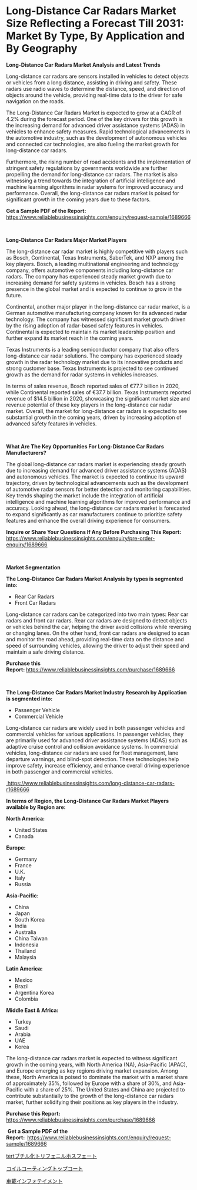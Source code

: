 <p><h1>Long-Distance Car Radars Market Size Reflecting a Forecast Till 2031: Market By Type, By Application and By Geography</h1></p><p><strong>Long-Distance Car Radars Market Analysis and Latest Trends</strong></p>
<p><p>Long-distance car radars are sensors installed in vehicles to detect objects or vehicles from a long distance, assisting in driving and safety. These radars use radio waves to determine the distance, speed, and direction of objects around the vehicle, providing real-time data to the driver for safe navigation on the roads.</p><p>The Long-Distance Car Radars Market is expected to grow at a CAGR of 4.2% during the forecast period. One of the key drivers for this growth is the increasing demand for advanced driver assistance systems (ADAS) in vehicles to enhance safety measures. Rapid technological advancements in the automotive industry, such as the development of autonomous vehicles and connected car technologies, are also fueling the market growth for long-distance car radars.</p><p>Furthermore, the rising number of road accidents and the implementation of stringent safety regulations by governments worldwide are further propelling the demand for long-distance car radars. The market is also witnessing a trend towards the integration of artificial intelligence and machine learning algorithms in radar systems for improved accuracy and performance. Overall, the long-distance car radars market is poised for significant growth in the coming years due to these factors.</p></p>
<p><strong>Get a Sample PDF of the Report:&nbsp;</strong> <a href="https://www.reliablebusinessinsights.com/enquiry/request-sample/1689666">https://www.reliablebusinessinsights.com/enquiry/request-sample/1689666</a></p>
<p>&nbsp;</p>
<p><strong>Long-Distance Car Radars Major Market Players</strong></p>
<p><p>The long-distance car radar market is highly competitive with players such as Bosch, Continental, Texas Instruments, SaberTek, and NXP among the key players. Bosch, a leading multinational engineering and technology company, offers automotive components including long-distance car radars. The company has experienced steady market growth due to increasing demand for safety systems in vehicles. Bosch has a strong presence in the global market and is expected to continue to grow in the future.</p><p>Continental, another major player in the long-distance car radar market, is a German automotive manufacturing company known for its advanced radar technology. The company has witnessed significant market growth driven by the rising adoption of radar-based safety features in vehicles. Continental is expected to maintain its market leadership position and further expand its market reach in the coming years.</p><p>Texas Instruments is a leading semiconductor company that also offers long-distance car radar solutions. The company has experienced steady growth in the radar technology market due to its innovative products and strong customer base. Texas Instruments is projected to see continued growth as the demand for radar systems in vehicles increases.</p><p>In terms of sales revenue, Bosch reported sales of €77.7 billion in 2020, while Continental reported sales of €37.7 billion. Texas Instruments reported revenue of $14.5 billion in 2020, showcasing the significant market size and revenue potential of these key players in the long-distance car radar market. Overall, the market for long-distance car radars is expected to see substantial growth in the coming years, driven by increasing adoption of advanced safety features in vehicles.</p></p>
<p>&nbsp;</p>
<p><strong>What Are The Key Opportunities For Long-Distance Car Radars Manufacturers?</strong></p>
<p><p>The global long-distance car radars market is experiencing steady growth due to increasing demand for advanced driver assistance systems (ADAS) and autonomous vehicles. The market is expected to continue its upward trajectory, driven by technological advancements such as the development of automotive radar sensors for better detection and monitoring capabilities. Key trends shaping the market include the integration of artificial intelligence and machine learning algorithms for improved performance and accuracy. Looking ahead, the long-distance car radars market is forecasted to expand significantly as car manufacturers continue to prioritize safety features and enhance the overall driving experience for consumers.</p></p>
<p><strong>Inquire or Share Your Questions If Any Before Purchasing This Report:</strong> <a href="https://www.reliablebusinessinsights.com/enquiry/pre-order-enquiry/1689666">https://www.reliablebusinessinsights.com/enquiry/pre-order-enquiry/1689666</a></p>
<p>&nbsp;</p>
<p><strong>Market Segmentation</strong></p>
<p><strong>The Long-Distance Car Radars Market Analysis by types is segmented into:</strong></p>
<p><ul><li>Rear Car Radars</li><li>Front Car Radars</li></ul></p>
<p><p>Long-distance car radars can be categorized into two main types: Rear car radars and front car radars. Rear car radars are designed to detect objects or vehicles behind the car, helping the driver avoid collisions while reversing or changing lanes. On the other hand, front car radars are designed to scan and monitor the road ahead, providing real-time data on the distance and speed of surrounding vehicles, allowing the driver to adjust their speed and maintain a safe driving distance.</p></p>
<p><strong>Purchase this Report:&nbsp;</strong><a href="https://www.reliablebusinessinsights.com/purchase/1689666">https://www.reliablebusinessinsights.com/purchase/1689666</a></p>
<p>&nbsp;</p>
<p><strong>The Long-Distance Car Radars Market Industry Research by Application is segmented into:</strong></p>
<p><ul><li>Passenger Vehicle</li><li>Commercial Vehicle</li></ul></p>
<p><p>Long-distance car radars are widely used in both passenger vehicles and commercial vehicles for various applications. In passenger vehicles, they are primarily used for advanced driver assistance systems (ADAS) such as adaptive cruise control and collision avoidance systems. In commercial vehicles, long-distance car radars are used for fleet management, lane departure warnings, and blind-spot detection. These technologies help improve safety, increase efficiency, and enhance overall driving experience in both passenger and commercial vehicles.</p></p>
<p><a href="https://www.reliablebusinessinsights.com/long-distance-car-radars-r1689666">&nbsp;https://www.reliablebusinessinsights.com/long-distance-car-radars-r1689666</a></p>
<p><strong>In terms of Region, the Long-Distance Car Radars Market Players available by Region are:</strong></p>
<p>
    <p> <strong> North America: </strong>
        <ul>
            <li>United States</li>
            <li>Canada</li>
        </ul>
        </p> 
    <p> <strong> Europe: </strong>
        <ul>
            <li>Germany</li>
            <li>France</li>
            <li>U.K.</li>
            <li>Italy</li>
            <li>Russia</li>
        </ul>
        </p> 
    <p> <strong> Asia-Pacific: </strong>
        <ul>
            <li>China</li>
            <li>Japan</li>
            <li>South Korea</li>
            <li>India</li>
            <li>Australia</li>
            <li>China Taiwan</li>
            <li>Indonesia</li>
            <li>Thailand</li>
            <li>Malaysia</li>
        </ul>
        </p> 
    <p> <strong> Latin America: </strong>
        <ul>
            <li>Mexico</li>
            <li>Brazil</li>
            <li>Argentina Korea</li>
            <li>Colombia</li>
        </ul>
        </p> 
    <p> <strong> Middle East & Africa: </strong>
        <ul>
            <li>Turkey</li>
            <li>Saudi</li>
            <li>Arabia</li>
            <li>UAE</li>
            <li>Korea</li>
        </ul>
    </p>
    </p>
<p><p>The long-distance car radars market is expected to witness significant growth in the coming years, with North America (NA), Asia-Pacific (APAC), and Europe emerging as key regions driving market expansion. Among these, North America is poised to dominate the market with a market share of approximately 35%, followed by Europe with a share of 30%, and Asia-Pacific with a share of 25%. The United States and China are projected to contribute substantially to the growth of the long-distance car radars market, further solidifying their positions as key players in the industry.</p></p>
<p><strong>Purchase this Report: </strong><a href="https://www.reliablebusinessinsights.com/purchase/1689666">https://www.reliablebusinessinsights.com/purchase/1689666</a></p>
<p>&nbsp;<strong>Get a Sample PDF of the Report:&nbsp;&nbsp;</strong><a href="https://www.reliablebusinessinsights.com/enquiry/request-sample/1689666">https://www.reliablebusinessinsights.com/enquiry/request-sample/1689666</a></p>
<p><strong></strong></p>
<p><p><a href="https://medium.com/@lilliegrant1999/tert-%E3%83%96%E3%83%81%E3%83%AB%E5%8C%96%E3%81%95%E3%82%8C%E3%81%9F%E3%83%88%E3%83%AA%E3%83%95%E3%82%A7%E3%83%8B%E3%83%AB%E3%83%AA%E3%83%B3%E9%85%B8%E3%83%88%E3%83%AA%E3%83%95%E3%82%A7%E3%83%8B%E3%83%AB%E9%85%B8%E5%B8%82%E5%A0%B4%E3%81%AF-%E5%B8%82%E5%A0%B4%E3%82%B7%E3%82%A7%E3%82%A2-%E3%82%B5%E3%82%A4%E3%82%BA-%E3%81%8A%E3%82%88%E3%81%B32031%E5%B9%B4%E3%81%BE%E3%81%A7%E3%81%AE%E4%BA%88%E6%B8%AC%E3%81%AB%E7%84%A6%E7%82%B9%E3%82%92%E5%BD%93%E3%81%A6%E3%81%A6%E3%81%84%E3%81%BE%E3%81%99-7b36d98f9630">tertブチル化トリフェニルホスフェート</a></p><p><a href="https://medium.com/@baileeupton1902/%E3%82%B3%E3%82%A4%E3%83%AB%E3%82%B3%E3%83%BC%E3%83%86%E3%82%A3%E3%83%B3%E3%82%B0%E3%83%88%E3%83%83%E3%83%97%E3%82%B3%E3%83%BC%E3%83%88%E5%B8%82%E5%A0%B4%E3%81%AF-%E5%B8%82%E5%A0%B4%E3%82%B7%E3%82%A7%E3%82%A2-%E3%82%B5%E3%82%A4%E3%82%BA-2031%E5%B9%B4%E3%81%BE%E3%81%A7%E3%81%AE%E4%BA%88%E6%B8%AC%E3%82%92%E4%B8%AD%E5%BF%83%E3%81%AB%E5%B1%95%E9%96%8B%E3%81%97%E3%81%A6%E3%81%84%E3%81%BE%E3%81%99-22689bf40da8">コイルコーティングトップコート</a></p><p><a href="https://medium.com/@linabernier2023/%E8%87%AA%E5%8B%95%E8%BB%8A%E3%82%A4%E3%83%B3%E3%83%95%E3%82%A9%E3%83%86%E3%82%A4%E3%83%B3%E3%83%A1%E3%83%B3%E3%83%88%E5%B8%82%E5%A0%B4%E5%B1%95%E6%9C%9B-%E6%A5%AD%E7%95%8C%E6%A6%82%E8%A6%81%E3%81%A8%E4%BA%88%E6%B8%AC-2024%E5%B9%B4%E3%81%8B%E3%82%892031%E5%B9%B4-1597060e1c13">車載インフォテイメント</a></p></p>